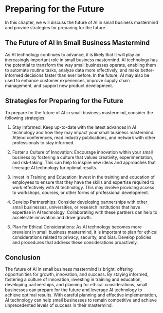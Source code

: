 Preparing for the Future
==============================================================================

In this chapter, we will discuss the future of AI in small business mastermind and provide strategies for preparing for the future.

The Future of AI in Small Business Mastermind
---------------------------------------------

As AI technology continues to advance, it is likely that it will play an increasingly important role in small business mastermind. AI technology has the potential to transform the way small businesses operate, enabling them to automate routine tasks, analyze data more effectively, and make better-informed decisions faster than ever before. In the future, AI may also be used to enhance customer experiences, improve supply chain management, and support new product development.

Strategies for Preparing for the Future
---------------------------------------

To prepare for the future of AI in small business mastermind, consider the following strategies:

1. Stay Informed: Keep up-to-date with the latest advances in AI technology and how they may impact your small business mastermind. Attend conferences, read industry publications, and network with other professionals to stay informed.

2. Foster a Culture of Innovation: Encourage innovation within your small business by fostering a culture that values creativity, experimentation, and risk-taking. This can help to inspire new ideas and approaches that leverage AI technology for optimal results.

3. Invest in Training and Education: Invest in the training and education of employees to ensure that they have the skills and expertise required to work effectively with AI technology. This may involve providing access to workshops, courses, or other forms of professional development.

4. Develop Partnerships: Consider developing partnerships with other small businesses, universities, or research institutions that have expertise in AI technology. Collaborating with these partners can help to accelerate innovation and drive growth.

5. Plan for Ethical Considerations: As AI technology becomes more prevalent in small business mastermind, it is important to plan for ethical considerations related to privacy, security, and bias. Develop policies and procedures that address these considerations proactively.

Conclusion
----------

The future of AI in small business mastermind is bright, offering opportunities for growth, innovation, and success. By staying informed, fostering a culture of innovation, investing in training and education, developing partnerships, and planning for ethical considerations, small businesses can prepare for the future and leverage AI technology to achieve optimal results. With careful planning and effective implementation, AI technology can help small businesses to remain competitive and achieve unprecedented levels of success in their mastermind.
